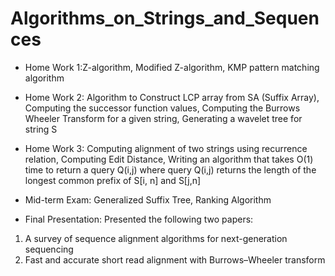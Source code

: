 # Algorithms_on_Strings_and_Sequences

- Home Work 1:Z-algorithm, Modified Z-algorithm, KMP pattern matching algorithm

- Home Work 2: Algorithm to Construct LCP array from SA (Suffix Array), Computing the successor function values, Computing the Burrows Wheeler Transform for a given string, Generating a wavelet tree for string S

- Home Work 3: Computing alignment of two strings using recurrence relation, Computing Edit Distance, Writing an algorithm that takes O(1) time to return a query Q(i,j) where query Q(i,j) returns the length of the longest common prefix 
of S[i, n] and S[j,n]

- Mid-term Exam: Generalized Suffix Tree, Ranking Algorithm

- Final Presentation: Presented the following two papers:
1. A survey of sequence alignment algorithms for next-generation sequencing
2. Fast and accurate short read alignment with Burrows–Wheeler transform
